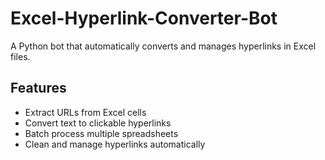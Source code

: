 # Excel-Hyperlink-Converter-Bot

A Python bot that automatically converts and manages hyperlinks in Excel files.

## Features
- Extract URLs from Excel cells
- Convert text to clickable hyperlinks  
- Batch process multiple spreadsheets
- Clean and manage hyperlinks automatically
